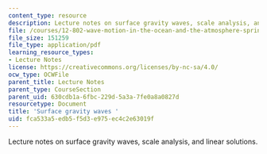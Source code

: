 ```yaml
---
content_type: resource
description: Lecture notes on surface gravity waves, scale analysis, and linear solutions.
file: /courses/12-802-wave-motion-in-the-ocean-and-the-atmosphere-spring-2008/fca533a5edb5f5d3e975ec4c2e63019f_MIT12_802S08_lec03.pdf
file_size: 151259
file_type: application/pdf
learning_resource_types:
- Lecture Notes
license: https://creativecommons.org/licenses/by-nc-sa/4.0/
ocw_type: OCWFile
parent_title: Lecture Notes
parent_type: CourseSection
parent_uid: 630cdb1a-6fbc-229d-5a3a-7fe0a8a0827d
resourcetype: Document
title: 'Surface gravity waves '
uid: fca533a5-edb5-f5d3-e975-ec4c2e63019f
---
```

Lecture notes on surface gravity waves, scale analysis, and linear solutions.
